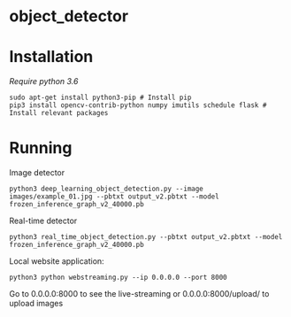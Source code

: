 # object_detector
# Installation
*Require python 3.6*
```
sudo apt-get install python3-pip # Install pip
pip3 install opencv-contrib-python numpy imutils schedule flask # Install relevant packages
```
# Running
Image detector
```
python3 deep_learning_object_detection.py --image images/example_01.jpg --pbtxt output_v2.pbtxt --model frozen_inference_graph_v2_40000.pb
```
Real-time detector
```
python3 real_time_object_detection.py --pbtxt output_v2.pbtxt --model frozen_inference_graph_v2_40000.pb
```

Local website application:
```
python3 python webstreaming.py --ip 0.0.0.0 --port 8000
```
Go to 0.0.0.0:8000 to see the live-streaming or 0.0.0.0:8000/upload/ to upload images
